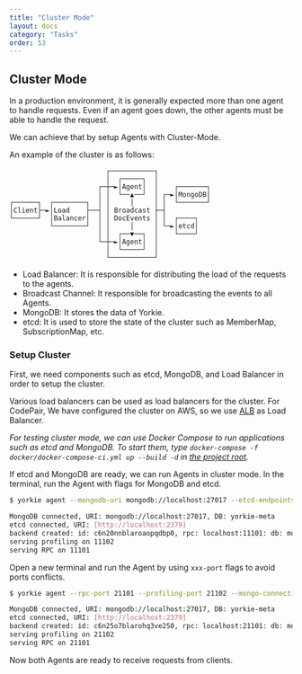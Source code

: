 ```yaml
---
title: "Cluster Mode"
layout: docs
category: "Tasks"
order: 53
---
```


## Cluster Mode

In a production environment, it is generally expected more than one agent to handle requests. Even if an agent goes down, the other agents must be able to handle the request.

We can achieve that by setup Agents with Cluster-Mode.

An example of the cluster is as follows:

```
                        ┌───────────┐
                        │  ┌─────┐  │
                      ┌─┼─►│Agent│  │    ┌───────┐
                      │ │  └──▲──┘  │ ┌─►│MongoDB│
┌──────┐  ┌────────┐  │ │     │     │ │  └───────┘
│Client├─►│Load    ├──┤ │ Broadcast ├─┤
└──────┘  │Balancer│  │ │ DocEvents │ │  ┌────┐
          └────────┘  │ │     │     │ └─►│etcd│
                      │ │  ┌──▼──┐  │    └────┘
                      └─┼─►│Agent│  │
                        │  └─────┘  │
                        └───────────┘
```

- Load Balancer: It is responsible for distributing the load of the requests to the agents.
- Broadcast Channel: It responsible for broadcasting the events to all Agents.
- MongoDB: It stores the data of Yorkie.
- etcd: It is used to store the state of the cluster such as MemberMap, SubscriptionMap, etc.

### Setup Cluster

First, we need components such as etcd, MongoDB, and Load Balancer in order to setup the cluster.

Various load balancers can be used as load balancers for the cluster. For CodePair, We have configured the cluster on AWS, so we use [ALB](https://docs.aws.amazon.com/elasticloadbalancing/latest/application/introduction.html) as Load Balancer.

*For testing cluster mode, we can use Docker Compose to run applications such as etcd and MongoDB. To start them, type `docker-compose -f docker/docker-compose-ci.yml up --build -d` in [the project root](https://github.com/yorkie-team/yorkie).*

If etcd and MongoDB are ready, we can run Agents in cluster mode. In the terminal, run the Agent with flags for MongoDB and etcd.

```bash
$ yorkie agent --mongodb-uri mongodb://localhost:27017 --etcd-endpoints http://localhost:2379

MongoDB connected, URI: mongodb://localhost:27017, DB: yorkie-meta
etcd connected, URI: [http://localhost:2379]
backend created: id: c6n20nnblaroaopqdbp0, rpc: localhost:11101: db: mongodb://localhost:27017
serving profiling on 11102
serving RPC on 11101
```

Open a new terminal and run the Agent by using `xxx-port` flags to avoid ports conflicts.

```bash
$ yorkie agent --rpc-port 21101 --profiling-port 21102 --mongo-connection-uri mongodb://localhost:27017 --etcd-endpoints http://localhost:2379

MongoDB connected, URI: mongodb://localhost:27017, DB: yorkie-meta
etcd connected, URI: [http://localhost:2379]
backend created: id: c6n25o7blarohq3ve250, rpc: localhost:21101: db: mongodb://localhost:27017
serving profiling on 21102
serving RPC on 21101
```

Now both Agents are ready to receive requests from clients.
